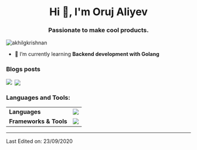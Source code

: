 <h1 align="center">Hi 👋, I'm Oruj Aliyev</h1>
<h3 align="center">Passionate to make cool products.</h3>

<p align="left"> <img src="https://komarev.com/ghpvc/?username=Orujhimaru" alt="akhilgkrishnan" /> </p>

- 🌱 I’m currently learning **Backend development with Golang**


### Blogs posts
<!-- BLOG-POST-LIST:START -->
<!-- BLOG-POST-LIST:END -->
<p><img align="left" src="https://github-readme-stats.vercel.app/api/top-langs/?username=Orujhimaru&layout=compact&hide=html&bg_color=00000"  /></p>

<p>&nbsp;<img align="center" src="https://github-readme-stats.vercel.app/api?username=Orujhimaru&show_icons=true&bg_color=fffefe"  /></p>

<h3 align="left">Languages and Tools:</h3>

<markdown-accessiblity-table><table>
  <tbody><tr>
    <td><b>Languages</b></td>
    <td>
          <img src="https://skillicons.dev/icons?i=go,java,py,kotlin,ts,js,html,css" />
    </td>
  </tr>
  <tr>
    <td><b>Frameworks &amp; Tools</b></td>
    <td>
        <img src="https://skillicons.dev/icons?i=react,blender,figma,aws,docker,postgres,redis" />
    </td>
  </tr>
</tbody></table></markdown-accessiblity-table>



----

Last Edited on: 23/09/2020
